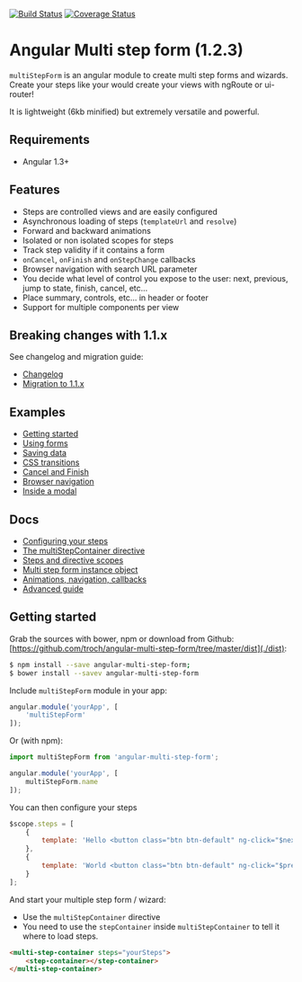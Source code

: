 [![Build Status](https://travis-ci.org/troch/angular-multi-step-form.svg?branch=master)](https://travis-ci.org/troch/angular-multi-step-form)
[![Coverage Status](https://coveralls.io/repos/troch/angular-multi-step-form/badge.svg?branch=master)](https://coveralls.io/r/troch/angular-multi-step-form?branch=master)

# Angular Multi step form (1.2.3)

`multiStepForm` is an angular module to create multi step forms and wizards. Create your steps like your would
create your views with ngRoute or ui-router!

It is lightweight (6kb minified) but extremely versatile and powerful.


## Requirements

- Angular 1.3+


## Features

- Steps are controlled views and are easily configured
- Asynchronous loading of steps (`templateUrl` and `resolve`)
- Forward and backward animations
- Isolated or non isolated scopes for steps
- Track step validity if it contains a form
- `onCancel`, `onFinish` and `onStepChange` callbacks
- Browser navigation with search URL parameter
- You decide what level of control you expose to the user: next, previous, jump to state, finish, cancel, etc...
- Place summary, controls, etc... in header or footer
- Support for multiple components per view


## Breaking changes with 1.1.x

See changelog and migration guide:

- [Changelog](./CHANGELOG.md)
- [Migration to 1.1.x](./docs/migrating-to-1.1.x.md)

## Examples

- [Getting started](http://blog.reactandbethankful.com/angular-multi-step-form/#/getting-started)
- [Using forms](http://blog.reactandbethankful.com/angular-multi-step-form/#/using-forms)
- [Saving data](http://blog.reactandbethankful.com/angular-multi-step-form/#/saving-data)
- [CSS transitions](http://blog.reactandbethankful.com/angular-multi-step-form/#/css-transitions)
- [Cancel and Finish](http://blog.reactandbethankful.com/angular-multi-step-form/#/cancel-finish)
- [Browser navigation](http://blog.reactandbethankful.com/angular-multi-step-form/#/browser-navigation)
- [Inside a modal](http://blog.reactandbethankful.com/angular-multi-step-form/#/inside-modal)


## Docs

- [Configuring your steps](./docs/configuring-steps.md)
- [The multiStepContainer directive](./docs/multi-step-container.md)
- [Steps and directive scopes](./docs/scopes.md)
- [Multi step form instance object](./docs/multi-step-instance.md)
- [Animations, navigation, callbacks](./docs/steps-lifecycle.md)
- [Advanced guide](./docs/advanced-guide.md)


## Getting started

Grab the sources with bower, npm or download from Github: [https://github.com/troch/angular-multi-step-form/tree/master/dist](./dist):

```sh
$ npm install --save angular-multi-step-form;
$ bower install --savev angular-multi-step-form
```

Include `multiStepForm` module in your app:

```javascript
angular.module('yourApp', [
    'multiStepForm'
]);
```

Or (with npm):

```javascript
import multiStepForm from 'angular-multi-step-form';

angular.module('yourApp', [
    multiStepForm.name
]);
```

You can then configure your steps

```javascript
$scope.steps = [
    {
        template: 'Hello <button class="btn btn-default" ng-click="$nextStep()">Next</button>'
    },
    {
        template: 'World <button class="btn btn-default" ng-click="$previousStep()">Previous</button>'
    }
];
```

And start your multiple step form / wizard:
- Use the `multiStepContainer` directive
- You need to use the `stepContainer` inside `multiStepContainer` to tell it where to load steps.

```html
<multi-step-container steps="yourSteps">
    <step-container></step-container>
</multi-step-container>
```
